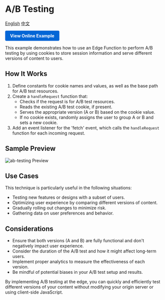 # A/B Testing 

<div align="left">
  <a title="English" href="README.md">English</a>
  <a title="中文" href="README.zh-CN.md">中文</a>
</div>

<a href="https://edgeone.ai/developer/examples/hub-performingana-btest" style="display: inline-block; background-color: #0366d6; color: white; padding: 8px 16px; text-decoration: none; border-radius: 4px; font-weight: bold;">View Online Example</a>

This example demonstrates how to use an Edge Function to perform A/B testing by using cookies to store session information and serve different versions of content to users.

## How It Works

1. Define constants for cookie names and values, as well as the base path for A/B test resources.
2. Create a `handleRequest` function that:
   - Checks if the request is for A/B test resources.
   - Reads the existing A/B test cookie, if present.
   - Serves the appropriate version (A or B) based on the cookie value.
   - If no cookie exists, randomly assigns the user to group A or B and sets a new cookie.
3. Add an event listener for the 'fetch' event, which calls the `handleRequest` function for each incoming request.

## Sample Preview

![ab-testing Preview](../assets/images/ab-testing.png)

## Use Cases

This technique is particularly useful in the following situations:

- Testing new features or designs with a subset of users.
- Optimizing user experience by comparing different versions of content.
- Gradually rolling out changes to minimize risk.
- Gathering data on user preferences and behavior.

## Considerations

- Ensure that both versions (A and B) are fully functional and don't negatively impact user experience.
- Consider the duration of the A/B test and how it might affect long-term users.
- Implement proper analytics to measure the effectiveness of each version.
- Be mindful of potential biases in your A/B test setup and results.

By implementing A/B testing at the edge, you can quickly and efficiently test different versions of your content without modifying your origin server or using client-side JavaScript.